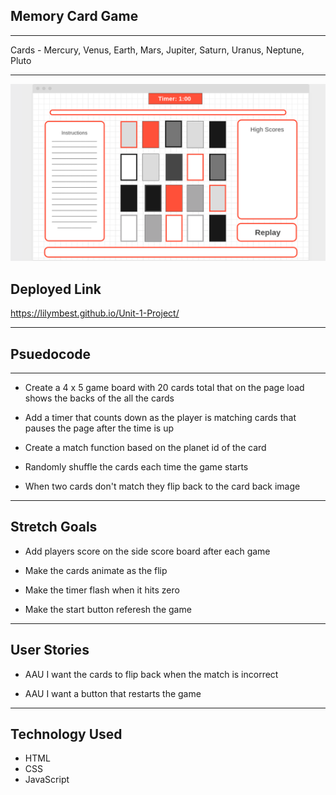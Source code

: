 ## **Memory Card Game**
---
Cards - Mercury, Venus, Earth, Mars, Jupiter, Saturn, Uranus, Neptune, Pluto 

---
![Wire Frame](css/images/WireFrame.png)

## **Deployed Link**

https://lilymbest.github.io/Unit-1-Project/

---
## **Psuedocode**
---

* Create a 4 x 5 game board with 20 cards total that on the page load shows the backs of the all the cards

* Add a timer that counts down as the player is matching cards that pauses the page after the time is up

* Create a match function based on the planet id of the card

* Randomly shuffle the cards each time the game starts

* When two cards don't match they flip back to the card back image

---
## **Stretch Goals**

* Add players score on the side score board after each game

* Make the cards animate as the flip

* Make the timer flash when it hits zero

* Make the start button referesh the game

---

## **User Stories**

* AAU I want the cards to flip back when the match is incorrect

* AAU I want a button that restarts the game

---
## Technology Used

* HTML
* CSS
* JavaScript

